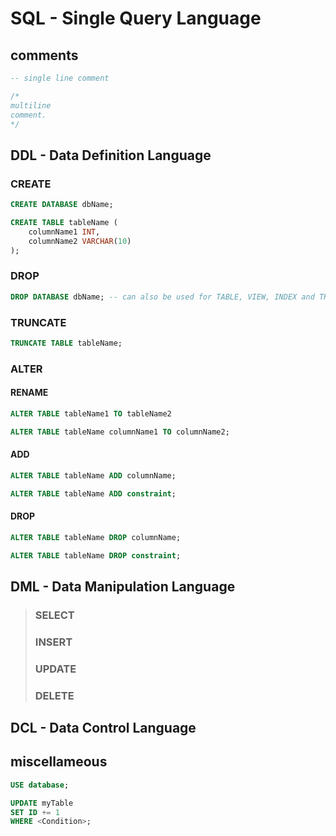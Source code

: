 <!-- 
https://www.freecodecamp.org/news/learn-sql-in-10-minutes/
https://www.sqltutorial.org/sql-cheat-sheet/
https://www.programiz.com/sql/data-types
https://www.scaler.com/topics/ddl-dml-dcl/
 -->
 
# SQL - Single Query Language

## comments

```sql
-- single line comment
```

```sql
/*
multiline 
comment.
*/
```

## DDL - Data Definition Language

### CREATE
```sql
CREATE DATABASE dbName;
```
```sql
CREATE TABLE tableName (
    columnName1 INT,
    columnName2 VARCHAR(10)
);
```

### DROP
```sql
DROP DATABASE dbName; -- can also be used for TABLE, VIEW, INDEX and TRIGGER
```

### TRUNCATE
```sql
TRUNCATE TABLE tableName;
```

### ALTER

#### RENAME
```sql
ALTER TABLE tableName1 TO tableName2
```
```sql
ALTER TABLE tableName columnName1 TO columnName2;
```

#### ADD
```sql
ALTER TABLE tableName ADD columnName;
```
```sql
ALTER TABLE tableName ADD constraint;
```

#### DROP
```sql
ALTER TABLE tableName DROP columnName;
```
```sql
ALTER TABLE tableName DROP constraint;
```

## DML - Data Manipulation Language
> ### SELECT
> ### INSERT
> ### UPDATE
> ### DELETE

## DCL - Data Control Language

## miscellameous
```sql
USE database;

UPDATE myTable
SET ID += 1
WHERE <Condition>;
```
